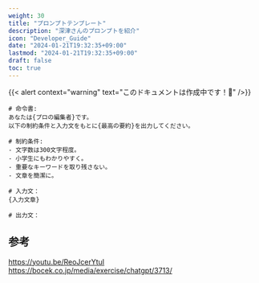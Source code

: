 ```yaml
---
weight: 30
title: "プロンプトテンプレート"
description: "深津さんのプロンプトを紹介"
icon: "Developer_Guide"
date: "2024-01-21T19:32:35+09:00"
lastmod: "2024-01-21T19:32:35+09:00"
draft: false
toc: true
---
```

{{< alert context="warning" text="このドキュメントは作成中です！👷" />}}

```
# 命令書:
あなたは{プロの編集者}です。
以下の制約条件と入力文をもとに{最高の要約}を出力してください。

# 制約条件:
- 文字数は300文字程度。
- 小学生にもわかりやすく。
- 重要なキーワードを取り残さない。
- 文章を簡潔に。

# 入力文：
{入力文章}

# 出力文：
```

## 参考
https://youtu.be/ReoJcerYtuI  
https://bocek.co.jp/media/exercise/chatgpt/3713/